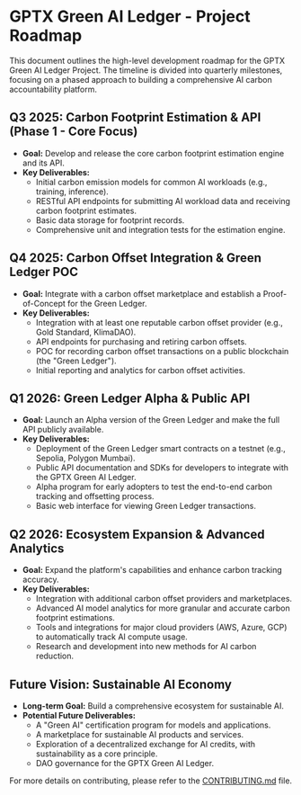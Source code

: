 # GPTX Green AI Ledger - Project Roadmap

This document outlines the high-level development roadmap for the GPTX Green AI Ledger Project. The timeline is divided into quarterly milestones, focusing on a phased approach to building a comprehensive AI carbon accountability platform.

## Q3 2025: Carbon Footprint Estimation & API (Phase 1 - Core Focus)
*   **Goal:** Develop and release the core carbon footprint estimation engine and its API.
*   **Key Deliverables:**
    *   Initial carbon emission models for common AI workloads (e.g., training, inference).
    *   RESTful API endpoints for submitting AI workload data and receiving carbon footprint estimates.
    *   Basic data storage for footprint records.
    *   Comprehensive unit and integration tests for the estimation engine.

## Q4 2025: Carbon Offset Integration & Green Ledger POC
*   **Goal:** Integrate with a carbon offset marketplace and establish a Proof-of-Concept for the Green Ledger.
*   **Key Deliverables:**
    *   Integration with at least one reputable carbon offset provider (e.g., Gold Standard, KlimaDAO).
    *   API endpoints for purchasing and retiring carbon offsets.
    *   POC for recording carbon offset transactions on a public blockchain (the "Green Ledger").
    *   Initial reporting and analytics for carbon offset activities.

## Q1 2026: Green Ledger Alpha & Public API
*   **Goal:** Launch an Alpha version of the Green Ledger and make the full API publicly available.
*   **Key Deliverables:**
    *   Deployment of the Green Ledger smart contracts on a testnet (e.g., Sepolia, Polygon Mumbai).
    *   Public API documentation and SDKs for developers to integrate with the GPTX Green AI Ledger.
    *   Alpha program for early adopters to test the end-to-end carbon tracking and offsetting process.
    *   Basic web interface for viewing Green Ledger transactions.

## Q2 2026: Ecosystem Expansion & Advanced Analytics
*   **Goal:** Expand the platform's capabilities and enhance carbon tracking accuracy.
*   **Key Deliverables:**
    *   Integration with additional carbon offset providers and marketplaces.
    *   Advanced AI model analytics for more granular and accurate carbon footprint estimations.
    *   Tools and integrations for major cloud providers (AWS, Azure, GCP) to automatically track AI compute usage.
    *   Research and development into new methods for AI carbon reduction.

## Future Vision: Sustainable AI Economy
*   **Long-term Goal:** Build a comprehensive ecosystem for sustainable AI.
*   **Potential Future Deliverables:**
    *   A "Green AI" certification program for models and applications.
    *   A marketplace for sustainable AI products and services.
    *   Exploration of a decentralized exchange for AI credits, with sustainability as a core principle.
    *   DAO governance for the GPTX Green AI Ledger.

For more details on contributing, please refer to the [CONTRIBUTING.md](CONTRIBUTING.md) file.
